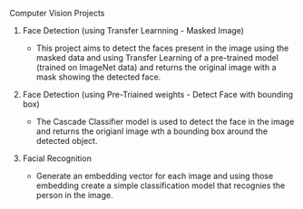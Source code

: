 Computer Vision Projects
1. Face Detection (using Transfer Learnning - Masked Image)
   - This project aims to detect the faces present in the image using the masked data and using Transfer Learning of a pre-trained model (trained on ImageNet data) and returns the original image with a mask showing the detected face.
  
2. Face Detection (using Pre-Triained weights - Detect Face with bounding box)
   - The Cascade Classifier model is used to detect the face in the image and returns the origianl image wth a bounding box around the detected object.
  
3. Facial Recognition
   - Generate an embedding vector for each image and using those embedding create a simple classification model that recognies the person in the image.
